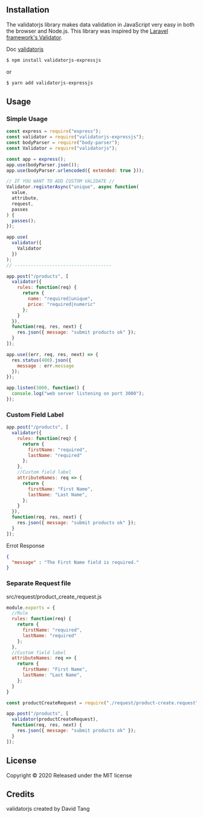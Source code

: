 ## Installation

The validatorjs library makes data validation in JavaScript very easy in both the browser and Node.js.
This library was inspired by the [Laravel framework's Validator](http://laravel.com/docs/validation).

Doc [validatorjs](https://github.com/skaterdav85/validatorjs)


```sh
$ npm install validatorjs-expressjs
```

or

```sh
$ yarn add validatorjs-expressjs
```

## Usage

### Simple Usage

```javascript
const express = require("express");
const validator = require("validatorjs-expressjs");
const bodyParser = require("body-parser");
const Validator = require("validatorjs");

const app = express();
app.use(bodyParser.json());
app.use(bodyParser.urlencoded({ extended: true }));

// IF YOU WANT TO ADD CUSTOM VALIDATE //
Validator.registerAsync("unique", async function(
  value,
  attribute,
  request,
  passes
) {
  passes();
});

app.use(
  validator({
    Validator
  })
);
// ------------------------------------

app.post("/products", [
  validator({
    rules: function(req) {
      return {
        name: "required|unique",
        price: "required|numeric"
      };
    }
  }),
  function(req, res, next) {
    res.json({ message: "submit products ok" });
  }
]);

app.use((err, req, res, next) => {
  res.status(400).json({
    message : err.message
  });
});

app.listen(3000, function() {
  console.log("web server listening on port 3000");
});
```

### Custom Field Label

```javascript
app.post("/products", [
  validator({
    rules: function(req) {
      return {
        firstName: "required",
        lastName: "required"
      };
    },
    //Custom field label
    attributeNames: req => {
      return {
        firstName: "First Name",
        lastName: "Last Name",
      };
    }
  }),
  function(req, res, next) {
    res.json({ message: "submit products ok" });
  }
]);
```

Errot Response

```json
{
  "message" : "The First Name field is required."
}
```


###  Separate Request file

src/request/product_create_request.js
```javascript
module.exports = {
  //Rule
  rules: function(req) {
    return {
      firstName: "required",
      lastName: "required"
    };
  },
  //Custom field label
  attributeNames: req => {
    return {
      firstName: "First Name",
      lastName: "Last Name",
    };
  }
}
```

```javascript
const productCreateRequest = require("./request/product-create.request");

app.post("/products", [
  validator(productCreateRequest),
  function(req, res, next) {
    res.json({ message: "submit products ok" });
  }
]);
```

## License

Copyright © 2020 Released under the MIT license

## Credits

validatorjs created by David Tang